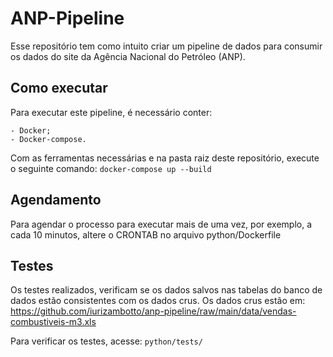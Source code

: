 # ANP-Pipeline
Esse repositório tem como intuito criar um pipeline de dados para consumir os dados do site da Agência Nacional do Petróleo (ANP).


## Como executar
Para executar este pipeline, é necessário conter:

    - Docker;
    - Docker-compose.

Com as ferramentas necessárias e na pasta raiz deste repositório, execute o seguinte comando:
`docker-compose up --build`

## Agendamento
Para agendar o processo para executar mais de uma vez, por exemplo, a cada 10 minutos, altere o CRONTAB no arquivo python/Dockerfile


## Testes 
Os testes realizados, verificam se os dados salvos nas tabelas do banco de dados estão consistentes com os dados crus.
Os dados crus estão em: https://github.com/iurizambotto/anp-pipeline/raw/main/data/vendas-combustiveis-m3.xls

Para verificar os testes, acesse: `python/tests/`

